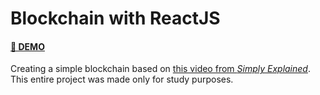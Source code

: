 # Blockchain with ReactJS

<h4><a href="https://lucasalme1da.github.io/blockchain-react/">🧪 DEMO</a></h4>

Creating a simple blockchain based on <a href="https://www.youtube.com/watch?v=zVqczFZr124">this video from <i>Simply Explained</i></a>.
This entire project was made only for study purposes.
